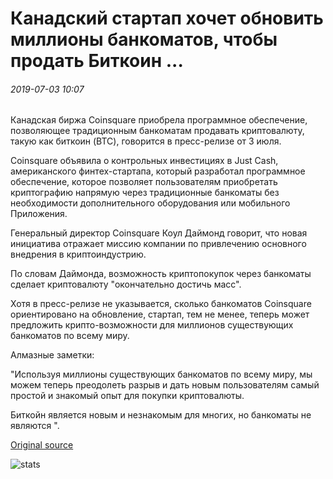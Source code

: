 # Канадский стартап хочет обновить миллионы банкоматов, чтобы продать Биткоин ...

###### 2019-07-03 10:07

Канадская биржа Coinsquare приобрела программное обеспечение, позволяющее традиционным банкоматам продавать криптовалюту, такую как биткоин (BTC), говорится в пресс-релизе от 3 июля.

Coinsquare объявила о контрольных инвестициях в Just Cash, американского финтех-стартапа, который разработал программное обеспечение, которое позволяет пользователям приобретать криптографию напрямую через традиционные банкоматы без необходимости дополнительного оборудования или мобильного Приложения.

Генеральный директор Coinsquare Коул Даймонд говорит, что новая инициатива отражает миссию компании по привлечению основного внедрения в криптоиндустрию.

По словам Даймонда, возможность криптопокупок через банкоматы сделает криптовалюту "окончательно достичь масс".

Хотя в пресс-релизе не указывается, сколько банкоматов Coinsquare ориентировано на обновление, стартап, тем не менее, теперь может предложить крипто-возможности для миллионов существующих банкоматов по всему миру.

Алмазные заметки:

"Используя миллионы существующих банкоматов по всему миру, мы можем теперь преодолеть разрыв и дать новым пользователям самый простой и знакомый опыт для покупки криптовалюты.

Биткойн является новым и незнакомым для многих, но банкоматы не являются ".

[Original source](https://cointelegraph.com/news/canadian-startup-wants-to-upgrade-millions-of-atms-to-sell-bitcoin)

![stats](https://c.statcounter.com/11760860/0/a89fa40b/1/ "stats")